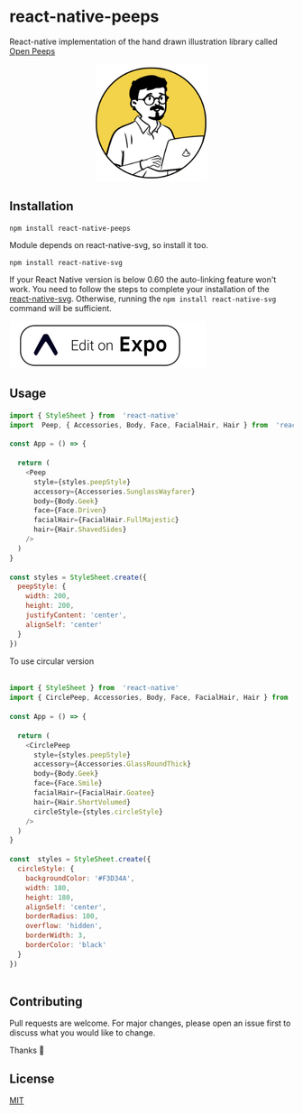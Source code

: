 
# react-native-peeps

React-native implementation of the hand drawn illustration library called [Open Peeps](https://www.openpeeps.com/)

<p align="center"><img src="example.png" alt="peeps example" width="200"/></p>

## Installation

```
npm install react-native-peeps
```

Module depends on react-native-svg, so install it too.

```
npm install react-native-svg
```

If your React Native version is below 0.60 the auto-linking feature won't work. You need to follow the steps to complete your installation of the [react-native-svg](https://github.com/react-native-community/react-native-svg#manually).
Otherwise, running the `npm install react-native-svg` command will be sufficient.

[![React Native Peeps - Playground](./expo-snack.svg)](https://snack.expo.io/@ceamkrier/9ba06b)

## Usage

```javascript
import { StyleSheet } from  'react-native'
import  Peep, { Accessories, Body, Face, FacialHair, Hair } from  'react-native-peeps'

const App = () => {

  return (
    <Peep
      style={styles.peepStyle}
      accessory={Accessories.SunglassWayfarer}
      body={Body.Geek}
      face={Face.Driven}
      facialHair={FacialHair.FullMajestic}
      hair={Hair.ShavedSides}
    />
  )
}

const styles = StyleSheet.create({
  peepStyle: {
    width: 200,
    height: 200,
    justifyContent: 'center',
    alignSelf: 'center'
  }
})

```
To use circular version

```javascript

import { StyleSheet } from  'react-native'
import { CirclePeep, Accessories, Body, Face, FacialHair, Hair } from  'react-native-peeps'

const App = () => {

  return (
    <CirclePeep
      style={styles.peepStyle}
      accessory={Accessories.GlassRoundThick}
      body={Body.Geek}
      face={Face.Smile}
      facialHair={FacialHair.Goatee}
      hair={Hair.ShortVolumed}
      circleStyle={styles.circleStyle}
    />
  )
}

const  styles = StyleSheet.create({
  circleStyle: {
    backgroundColor: '#F3D34A',
    width: 180,
    height: 180,
    alignSelf: 'center',
    borderRadius: 100,
    overflow: 'hidden',
    borderWidth: 3,
    borderColor: 'black'
  }
})
  
```

## Contributing
Pull requests are welcome. For major changes, please open an issue first to discuss what you would like to change.

Thanks :raised_hands:


## License
[MIT]([https://choosealicense.com/licenses/mit/](https://choosealicense.com/licenses/mit/))